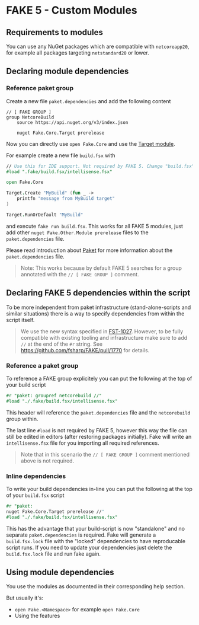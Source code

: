 # FAKE 5 - Custom Modules

## Requirements to modules

You can use any NuGet packages which are compatible with `netcoreapp20`, for example all packages targeting `netstandard20` or lower.
 
## Declaring module dependencies

### Reference paket group

Create a new file `paket.dependencies` and add the following content

```
// [ FAKE GROUP ]
group NetcoreBuild
    source https://api.nuget.org/v3/index.json

    nuget Fake.Core.Target prerelease
```

Now you can directly use `open Fake.Core` and use the [Target module](core-targets.html).

For example create a new file `build.fsx` with

```fsharp
// Use this for IDE support. Not required by FAKE 5. Change "build.fsx" to the name of your script.
#load ".fake/build.fsx/intellisense.fsx"

open Fake.Core

Target.Create "MyBuild" (fun _ ->
    printfn "message from MyBuild target"
)

Target.RunOrDefault "MyBuild"

```

and execute `fake run build.fsx`. This works for all FAKE 5 modules, just add other `nuget Fake.Other.Module prerelease` files to the `paket.dependencies` file.

Please read introduction about [Paket](https://fsprojects.github.io/Paket/) for more information about the `paket.dependencies` file.

> Note: This works because by default FAKE 5 searches for a group annotated with the `// [ FAKE GROUP ]` comment.


## Declaring FAKE 5 dependencies within the script

To be more independent from paket infrastructure (stand-alone-scripts and similar situations) there is a way to specify dependencies from within the script itself.

> We use the new syntax specified in [FST-1027](https://github.com/fsharp/fslang-design/blob/master/tooling/FST-1027-fsi-references.md). 
> However, to be fully compatible with existing tooling and infrastructure make sure to add `//` at the end of the `#r` string.
> See https://github.com/fsharp/FAKE/pull/1770 for details.

### Reference a paket group

To reference a FAKE group explicitely you can put the following at the top of your build script

```fsharp
#r "paket: groupref netcorebuild //"
#load "./.fake/build.fsx/intellisense.fsx"
```
    

This header will reference the `paket.dependencies` file and the `netcorebuild` group within.

The last line `#load` is not required by FAKE 5, however
this way the file can still be edited in editors (after restoring packages initially).
Fake will write an `intellisense.fsx` file for you importing all required references.

> Note that in this scenario the `// [ FAKE GROUP ]` comment mentioned above is not required.

### Inline dependencies

To write your build dependencies in-line you can put the following at the top of your `build.fsx` script

```fsharp
#r "paket:
nuget Fake.Core.Target prerelease //"
#load "./.fake/build.fsx/intellisense.fsx"

```

This has the advantage that your build-script is now "standalone" and no separate `paket.dependencies` is required.
Fake will generate a `build.fsx.lock` file with the "locked" dependencies to have reproducable script runs.
If you need to update your dependencies just delete the `build.fsx.lock` file and run fake again.

## Using module dependencies

You use the modules as documented in their corresponding help section.

But usually it's:
 - `open Fake.<Namespace>` for example `open Fake.Core`
 - Using the features